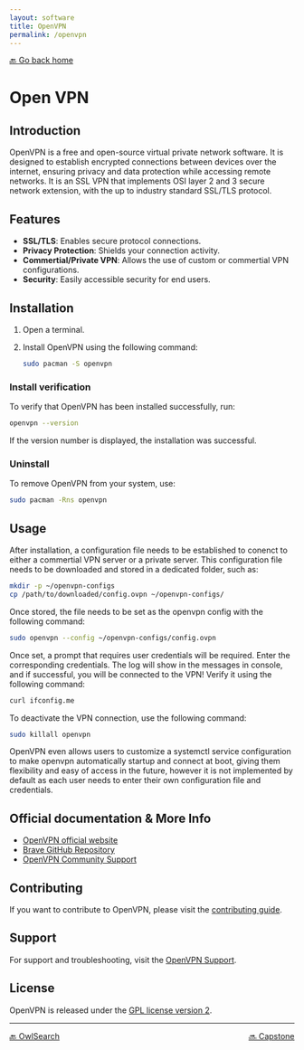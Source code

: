 ```yaml
---
layout: software
title: OpenVPN
permalink: /openvpn
---
```


[🔙 Go back home](/OwlArchRepo/)

# Open VPN

## Introduction
OpenVPN is a free and open-source virtual private network software. It is designed to establish encrypted connections between devices over the internet, ensuring privacy and data protection while accessing remote networks.
It is an SSL VPN that implements OSI layer 2 and 3 secure network extension, with the up to industry standard SSL/TLS protocol.

## Features

- **SSL/TLS**: Enables secure protocol connections.
- **Privacy Protection**: Shields your connection activity.
- **Commertial/Private VPN**: Allows the use of custom or commertial VPN configurations.
- **Security**: Easily accessible security for end users.

## Installation

1. Open a terminal.
2. Install OpenVPN using the following command:

   ```sh
   sudo pacman -S openvpn
   ```

### Install verification
To verify that OpenVPN has been installed successfully, run:

   ```sh
   openvpn --version
   ```

If the version number is displayed, the installation was successful.

### Uninstall
To remove OpenVPN from your system, use:

   ```sh
   sudo pacman -Rns openvpn
   ```

## Usage

After installation, a configuration file needs to be established to conenct to either a commertial VPN server or a private server. This configuration file needs to be downloaded and stored in a dedicated folder, such as:

   ```sh
   mkdir -p ~/openvpn-configs
   cp /path/to/downloaded/config.ovpn ~/openvpn-configs/

   ```

Once stored, the file needs to be set as the openvpn config with the following command:
  
   ```sh
   sudo openvpn --config ~/openvpn-configs/config.ovpn

   ```
Once set, a prompt that requires user credentials will be required. Enter the corresponding credentials.
The log will show in the messages in console, and if successful, you will be connected to the VPN! Verify it using the following command:
  
   ```sh
   curl ifconfig.me

   ```

To deactivate the VPN connection, use the following command:
  
   ```sh
   sudo killall openvpn

   ```

OpenVPN even allows users to customize a systemctl service configuration to make openvpn automatically startup and connect at boot, giving them flexibility and easy of access in the future, however it is not implemented by default as each user needs to enter their own configuration file and credentials.

## Official documentation & More Info
- [OpenVPN official website](https://openvpn.net/)
- [Brave GitHub Repository](https://github.com/openvpn)
- [OpenVPN Community Support](https://community.openvpn.net/openvpn)

## Contributing
If you want to contribute to OpenVPN, please visit the [contributing guide](https://community.openvpn.net/openvpn/wiki/Contributing).

## Support
For support and troubleshooting, visit the [OpenVPN Support](https://support.openvpn.com/hc/en-us).

## License
OpenVPN is released under the [GPL license version 2](https://openvpn.net/License/).

---

<div style="display: flex; justify-content: space-between;">
  <a href="owlsearch">🔙 OwlSearch</a>
  <a href="capstone">🔜 Capstone</a>
</div>
